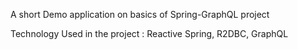 A short Demo application on basics of Spring-GraphQL project

Technology Used in the project : Reactive Spring, R2DBC, GraphQL
